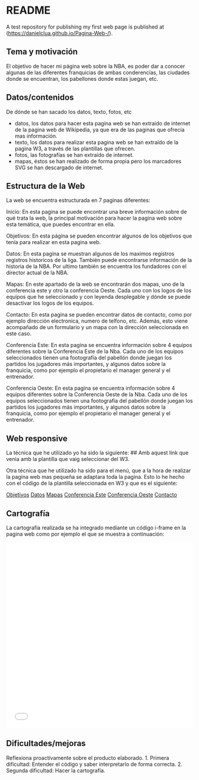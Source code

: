 
# README
A test repository for publishing my first web page is published at (https://danielclua.github.io/Pagina-Web-/).

## Tema y motivación
El objetivo de hacer mi página web sobre la NBA, es poder dar a conocer algunas de las diferentes franquicias de ambas conderencias, las ciudades donde se encuentran, los pabellones donde estas juegan, etc.

## Datos/contenidos
De dónde se han sacado los datos, texto, fotos, etc
   - datos, los datos para hacer esta pagina web se han extraído de internet de la pagina web de Wikipedia, ya que era de las paginas que ofrecía mas información.
   - texto, los datos para realizar esta pagina web se han extraído de la pagina W3, a través de las plantillas que ofrecen.
   - fotos, las fotografías se han extraído de internet.
   - mapas, éstos se han realizado de forma propia pero los marcadores SVG se han descargado de internet.
   
## Estructura de la Web
La web se encuentra estructurada en 7 paginas diferentes:

Inicio: En esta pagina se puede encontrar una breve información sobre de qué trata la web, la principal motivación para hacer la pagina web sobre esta temática, que puedes encontrar en ella.

Objetivos: En esta página se pueden encontrar algunos de los objetivos que tenía para realizar en esta pagina web.

Datos: En esta pagina se muestran algunos de los maximos registros registros historicos de la liga. También puede encontrarse información de la historia de la NBA. Por ultimo también se encuentra los fundadores con el director actual de la NBA.

Mapas: En este apartado de la web se encontrarán dos mapas, uno de la conferencia este y otro la conferencia Oeste. Cada uno con los logos de los equipos que he seleccionado y con leyenda desplegable y dónde se puede desactivar los logos de los equipos.

Contacto: En esta pagina se pueden encontrar datos de contacto, como por ejemplo dirección electronica, numero de telfono, etc. Además, esto viene acompañado de un formulario y un mapa con la dirección seleccionada en este caso.

Conferencia Este: En esta pagina se encuentra información sobre 4 equipos diferentes sobre la Conferencia Este de la Nba. Cada uno de los equipos seleccionados tienen una footografía del pabellón donde juegan los partidos los jugadores más importantes, y algunos datos sobre la franquicia, como por ejemplo el propietario el manager general y el entrenador.

Conferencia Oeste: En esta pagina se encuentra información sobre 4 equipos diferentes sobre la Conferencia Oeste de la Nba. Cada uno de los equipos seleccionados tienen una footografía del pabellón donde juegan los partidos los jugadores más importantes, y algunos datos sobre la franquicia, como por ejemplo el propietario el manager general y el entrenador.

## Web responsive
La técnica que he utilizado yo ha sido la siguiente:
#<link rel="stylesheet" href="https://cdnjs.cloudflare.com/ajax/libs/font-awesome/4.7.0/css/font-awesome.min.css">#
Amb aquest link que venia amb la plantilla que vaig seleccionar del W3.

Otra técnica que he utilizado ha sido para el menú, que a la hora de realizar la pagina web mas pequeña se adaptara toda la pagina. Esto lo he hecho con el código de la plantilla seleccionada en W3 y que es el siguiente:

<!-- Navbar on small screens -->
  <div id="navDemo" class="w3-bar-block w3-theme-d2 w3-hide w3-hide-large w3-hide-medium">
    <a href="./objetivos.html" class="w3-bar-item w3-button">Objetivos</a>
    <a href="./datos.html" class="w3-bar-item w3-button">Datos</a>
    <a href="#pricing" class="w3-bar-item w3-button">Mapas</a>
    <a href="./Conferecia Este.html" class="w3-bar-item w3-button">Conferencia Este</a>
    <a href="./Conferecia Oeste.html" class="w3-bar-item w3-button">Conferencia Oeste</a>
    <a href="./contact.html" class="w3-bar-item w3-button">Contacto</a>
  </div>
</div>

## Cartografía
La cartografía realizada se ha integrado mediante un código i-frame en la pagina web como por ejemplo el que se muestra a continuación:

 <!-- Image of location/map -->
  <div>
    <iframe width="100%" height="500px" frameborder="0" scrolling="no" marginheight="0" 				marginwidth="0" src="./maps/segon_mapa/index.html" >
    </iframe>
</div>


## Dificultades/mejoras
Reflexiona proactivamente sobre el producto elaborado.
    1. Primera dificultad: Entender el código y saber interpretarlo de forma correcta.
    2. Segunda dificultad: Hacer la cartografía.



